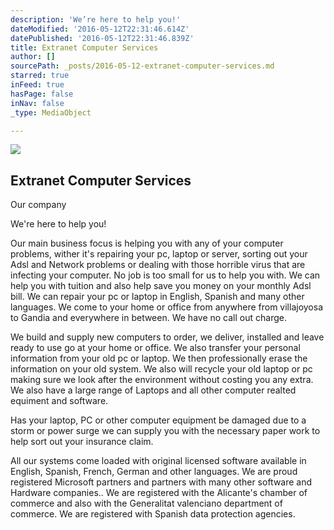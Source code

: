 ```yaml
---
description: 'We’re here to help you!'
dateModified: '2016-05-12T22:31:46.614Z'
datePublished: '2016-05-12T22:31:46.839Z'
title: Extranet Computer Services
author: []
sourcePath: _posts/2016-05-12-extranet-computer-services.md
starred: true
inFeed: true
hasPage: false
inNav: false
_type: MediaObject

---
```

<article style=""><img src="https://the-grid-user-content.s3-us-west-2.amazonaws.com/7286401f-71c2-4abc-9507-38999523c520.jpg" /><h1>Extranet Computer Services</h1><p>Our company</p></article>

We're here to help you!

Our main business focus is helping you with any of your computer problems, wither it's repairing your pc, laptop or server, sorting out your Adsl and Network problems or dealing with those horrible virus that are infecting your computer. No job is too small for us to help you with. We can help you with tuition and also help save you money on your monthly Adsl bill. We can repair your pc or laptop in English, Spanish and many other languages. We come to your home or office from anywhere from villajoyosa to Gandia and everywhere in between. We have no call out charge.

We build and supply new computers to order, we deliver, installed and leave ready to use go at your home or office. We also transfer your personal information from your old pc or laptop. We then professionally erase the information on your old system. We also will recycle your old laptop or pc making sure we look after the environment without costing you any extra. We also have a large range of Laptops and all other computer realted equiment and software.

Has your laptop, PC or other computer equipment be damaged due to a storm or power surge we can supply you with the necessary paper work to help sort out your insurance claim.

All our systems come loaded with original licensed software available in English, Spanish, French, German and other languages. We are proud registered Microsoft partners and partners with many other software and Hardware companies.. We are registered with the Alicante's chamber of commerce and also with the Generalitat valenciano department of commerce. We are registered with Spanish data protection agencies.